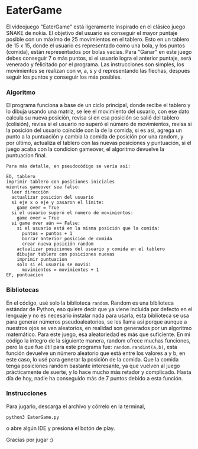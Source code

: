 # EaterGame

El videojuego "EaterGame" está ligeramente inspirado en el clásico juego SNAKE de nokia. El objetivo del usuario es conseguir el mayor puntaje posible con un máximo de 25 movimientos en el tablero. Esto en un tablero de 15 x 15, donde el usuario es representado como una bola, y los puntos (comida), están representados por bolas vacías. Para "Ganar" en este juego debes conseguir 7 o más puntos, si el usuario logra el anterior puntaje, será venerado y felicitado por el programa. Las instrucciones son simples, los movimientos se realizan con w, a, s y d representando las flechas, después seguir los puntos y conseguir los más posibles.

### Algoritmo

El programa funciona a base de un ciclo principal, donde recibe el tablero y lo dibuja usando una matriz, se lee el movimiento del usuario, con ese dato calcula su nueva posición, revisa si en esa posición se salió del tablero (colisión), revisa si el usuario no superó el número de movimientos, revisa si la posición del usuario coincide con la de la comida, si es así, agrega un punto a la puntuación y cambia la comida de posición por una random, y por último, actualiza el tablero con las nuevas posiciones y puntuación, si el juego acaba con la condicion gameover, el algoritmo devuelve la puntuacíon final.


```
Para más detalle, en pseudocódigo se vería así:

EO, tablero
imprimir tablero con posiciones iniciales
mientras gameover sea falso:
  leer dirección
  actualizar posicion del usuario
  si eje x o eje y pasaron el límite:
    game over = True
  si el usuario superó el numero de movimientos:
    game over = True
  si game over aún == False:
    si el usuario está en la misma posición que la comida:
      puntos = puntos + 1
      borrar anterior posición de comida
      crear nueva posición random 
    actualizar posiciones del usuario y comida en el tablero 
    dibujar tablero con posiciones nuevas
    imprimir puntuacion
    solo si el usuario se movió:
      movimientos = movimientos + 1
EF, puntuacion
```
  

### Bibliotecas

En el código, usé solo la biblioteca `random`.
Random es una biblioteca estándar de Python, eso quiere decir que ya viene incluida por defecto en el lenguaje y no es necesario instalar nada para usarla, esta biblioteca se usa para generar números pseudoaleatorios, se les llama así porque aunque a nuestros ojos se ven aleatorios, en realidad son generados por un algoritmo matemático. Para este juego, esa aleatoriedad es más que suficiente. En mi código la integro de la siguiente manera, random ofrece muchas funciones, pero la que fue útil para este programa fue: `random.randint(a,b)`, esta función devuelve un número aleatorio que está entre los valores a y b, en este caso, lo usé para generar la posición de la comida. Que la comida tenga posiciones random bastante interesante, ya que vuelven al juego prácticamente de suerte, y lo hace mucho más retador y complicado. Hasta día de hoy, nadie ha conseguido más de 7 puntos debido a esta función.

### Instrucciones

Para jugarlo, descarga el archivo y córrelo en la terminal, 
```
python3 EaterGame.py
```
o abre algún IDE y presiona el botón de play.

Gracias por jugar :)
